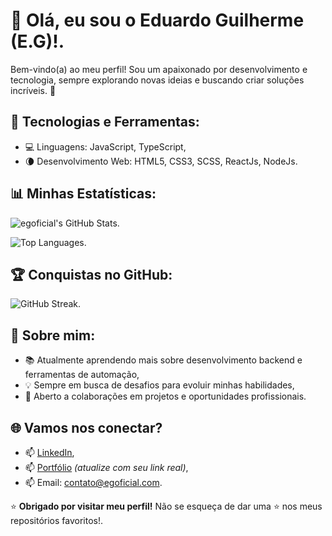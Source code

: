 # 👋 Olá, eu sou o Eduardo Guilherme (E.G)!.

Bem-vindo(a) ao meu perfil! Sou um apaixonado por desenvolvimento e tecnologia, sempre explorando novas ideias e buscando criar soluções incríveis. 🚀

## 🔧 Tecnologias e Ferramentas:

- 💻 Linguagens: JavaScript, TypeScript,
- 🌘 Desenvolvimento Web: HTML5, CSS3, SCSS, ReactJs, NodeJs.

## 📊 Minhas Estatísticas:

![egoficial's GitHub Stats](https://github-readme-stats.vercel.app/api?username=egoficial&show_icons=true&theme=default&locale=pt-br).

![Top Languages](https://github-readme-stats.vercel.app/api/top-langs/?username=egoficial&layout=compact&theme=default&locale=pt-br).

## 🏆 Conquistas no GitHub:

![GitHub Streak](https://github-readme-streak-stats.herokuapp.com/?user=egoficial&theme=default&locale=pt-br).

## 🌱 Sobre mim:

- 📚 Atualmente aprendendo mais sobre desenvolvimento backend e ferramentas de automação,
- 💡 Sempre em busca de desafios para evoluir minhas habilidades,
- 💼 Aberto a colaborações em projetos e oportunidades profissionais.

## 🌐 Vamos nos conectar?

- 📫 [LinkedIn](https://linkedin.com/in/egoficial),
- 📫 [Portfólio](https://seu-portfolio.com) *(atualize com seu link real)*,
- 📫 Email: contato@egoficial.com.

⭐️ **Obrigado por visitar meu perfil!** Não se esqueça de dar uma ⭐️ nos meus repositórios favoritos!.

